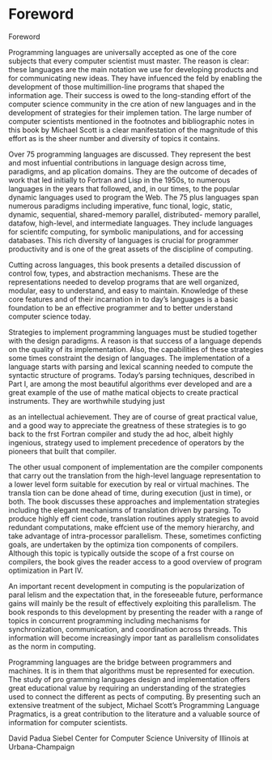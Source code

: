 # Foreword

Foreword

Programming languages are universally accepted as one of the core subjects that  every computer scientist must master. The reason is clear: these languages are  the main notation we use for developing products and for communicating new  ideas.  They have infuenced the feld by enabling the development of those  multimillion-line programs that shaped the information age. Their success is  owed to the long-standing effort of the computer science community in the cre­ ation of new languages and in the development of strategies for their implemen­ tation. The large number of computer scientists mentioned in the footnotes and  bibliographic notes in this book by Michael Scott is a clear manifestation of the  magnitude of this effort as is the sheer number and diversity of topics it contains.

Over 75 programming languages are discussed. They represent the best and  most infuential contributions in language design across time, paradigms, and ap­ plication domains. They are the outcome of decades of work that led initially to  Fortran and Lisp in the 1950s, to numerous languages in the years that followed,  and, in our times, to the popular dynamic languages used to program the Web.  The 75 plus languages span numerous paradigms including imperative, func­ tional, logic, static, dynamic, sequential, shared-memory parallel, distributed- memory parallel, datafow, high-level, and intermediate languages. They include  languages for scientifc computing, for symbolic manipulations, and for accessing  databases. This rich diversity of languages is crucial for programmer productivity  and is one of the great assets of the discipline of computing.

Cutting across languages, this book presents a detailed discussion of control  fow, types, and abstraction mechanisms. These are the representations needed  to develop programs that are well organized, modular, easy to understand, and  easy to maintain. Knowledge of these core features and of their incarnation in to­ day’s languages is a basic foundation to be an effective programmer and to better  understand computer science today.

Strategies to implement programming languages must be studied together  with the design paradigms. A reason is that success of a language depends on  the quality of its implementation. Also, the capabilities of these strategies some­ times constraint the design of languages. The implementation of a language starts  with parsing and lexical scanning needed to compute the syntactic structure of  programs. Today’s parsing techniques, described in Part I, are among the most  beautiful algorithms ever developed and are a great example of the use of mathe­ matical objects to create practical instruments. They are worthwhile studying just

as an intellectual achievement. They are of course of great practical value, and a  good way to appreciate the greatness of these strategies is to go back to the frst  Fortran compiler and study the ad hoc, albeit highly ingenious, strategy used to  implement precedence of operators by the pioneers that built that compiler.

The other usual component of implementation are the compiler components  that carry out the translation from the high-level language representation to a  lower level form suitable for execution by real or virtual machines. The transla­ tion can be done ahead of time, during execution (just in time), or both. The  book discusses these approaches and implementation strategies including the  elegant mechanisms of translation driven by parsing. To produce highly eff­ cient code, translation routines apply strategies to avoid redundant computations,  make effcient use of the memory hierarchy, and take advantage of intra-processor  parallelism. These, sometimes conficting goals, are undertaken by the optimiza­ tion components of compilers. Although this topic is typically outside the scope  of a frst course on compilers, the book gives the reader access to a good overview  of program optimization in Part IV.

An important recent development in computing is the popularization of paral­ lelism and the expectation that, in the foreseeable future, performance gains will  mainly be the result of effectively exploiting this parallelism. The book responds  to this development by presenting the reader with a range of topics in concurrent  programming including mechanisms for synchronization, communication, and  coordination across threads. This information will become increasingly impor­ tant as parallelism consolidates as the norm in computing.

Programming languages are the bridge between programmers and machines.  It is in them that algorithms must be represented for execution. The study of pro­ gramming languages design and implementation offers great educational value  by requiring an understanding of the strategies used to connect the different as­ pects of computing. By presenting such an extensive treatment of the subject,  Michael Scott’s Programming Language Pragmatics, is a great contribution to the  literature and a valuable source of information for computer scientists.

David Padua  Siebel Center for Computer Science  University of Illinois at Urbana-Champaign

